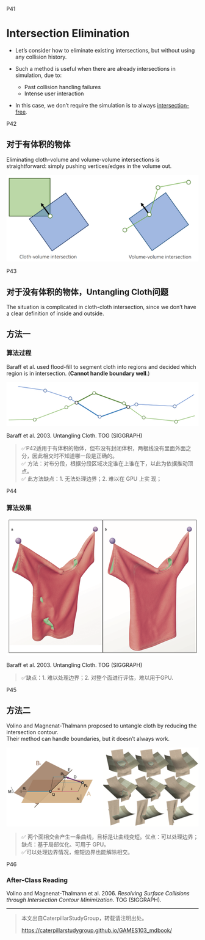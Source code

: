 P41   
# Intersection Elimination   


 - Let’s consider how to eliminate existing intersections, but without using any collision history.   
 
 - Such a method is useful when there are already intersections in simulation, due to:    
    - Past collision handling failures
    - Intense user interaction
 - In this case, we don’t require the simulation is to always <u>intersection-free</u>.     

P42   
## 对于有体积的物体

Eliminating cloth-volume and volume-volume intersections is straightforward: simply pushing vertices/edges in the volume out.     

![](./assets/09-32.png)    




P43   
## 对于没有体积的物体，Untangling Cloth问题    

The situation is complicated in cloth-cloth intersection, since we don’t have a clear definition of inside and outside.      

## 方法一

### 算法过程

Baraff et al. used flood-fill to segment cloth into regions and decided which region is in intersection. (**Cannot handle boundary well**.)    

![](./assets/09-33.png)    

Baraff et al. 2003. Untangling Cloth. TOG (SIGGRAPH)   

> &#x2705;P42适用于有体积的物体，但布没有封闭体积，两根线没有里面外面之分，因此相交时不知道哪一段是正确的。  
> &#x2705; 方法：对布分段，根据分段区域决定谁在上谁在下，以此为依据推动顶点。  
> &#x2705; 此方法缺点：1. 无法处理边界；2. 难以在 GPU 上实 现；  
 
P44  
### 算法效果

![](./assets/09-34-1.png)    

Baraff et al. 2003. Untangling Cloth. TOG (SIGGRAPH)    

> &#x2705;缺点：1. 难以处理边界；2. 对整个面进行评估，难以用于GPU.   



P45   
## 方法二    

Volino and Magnenat-Thalmann proposed to untangle cloth by reducing the
intersection contour.     
Their method can handle boundaries, but it doesn’t always work.    

![](./assets/09-35.png)    


> &#x2705; 两个面相交会产生一条曲线，目标是让曲线变短。优点：可以处理边界；缺点：基于局部优化、可用于 GPU。   
> &#x2705;可以处理边界情况，缩短边界也能解除相交。   


P46   
### After-Class Reading   


Volino and Magnenat-Thalmann et al. 2006. *Resolving
Surface Collisions through Intersection Contour
Minimization*. TOG (SIGGRAPH).   


---------------------------------------
> 本文出自CaterpillarStudyGroup，转载请注明出处。
>
> https://caterpillarstudygroup.github.io/GAMES103_mdbook/